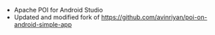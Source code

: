 - Apache POI for Android Studio
- Updated and modified fork of https://github.com/avinriyan/poi-on-android-simple-app
